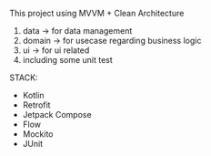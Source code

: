This project using MVVM + Clean Architecture
1. data -> for data management
2. domain -> for usecase regarding business logic
3. ui -> for ui related
4. including some unit test

STACK:
- Kotlin
- Retrofit
- Jetpack Compose
- Flow
- Mockito
- JUnit
